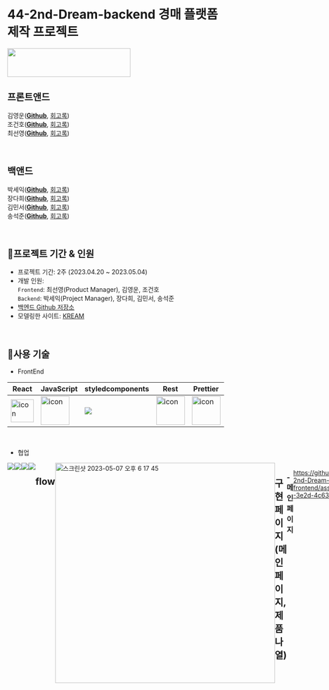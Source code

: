 # 44-2nd-Dream-backend 경매 플랫폼 제작 프로젝트

<img src=https://user-images.githubusercontent.com/121158293/236659809-3ff8df57-9fe3-4515-93da-a2581b72d309.png width="280" height="65">

<br/>

## 프론트앤드
김영운([**Github**](https://github.com/), [회고록]())<br/>
조건호([**Github**](https://github.com/), [회고록]())<br/>
최선영([**Github**](https://github.com/suny0ung), [회고록](https://note-ballpen.tistory.com/24))<br/>

<br/>

## 백앤드
박세익([**Github**](https://github.com/), [회고록](https://walwaldev.tistory.com/))<br/>
장다희([**Github**](https://github.com/walwald), [회고록](https://walwaldev.tistory.com/))<br/>
김민서([**Github**](https://github.com/), [회고록](https://walwaldev.tistory.com/))<br/>
송석준([**Github**](https://github.com/), [회고록](https://walwaldev.tistory.com/))<br/>

<br/>

## 📍프로젝트 기간 & 인원
* 프로젝트 기간: 2주 (2023.04.20 ~ 2023.05.04)   
* 개발 인원:  
  `Frontend`: 최선영(Product Manager), 김영운, 조건호 <br/>
  `Backend`: 박세익(Project Manager), 장다희, 김민서, 송석준 <br/>
* [백엔드 Github 저장소](https://github.com/wecode-bootcamp-korea/44-2nd-Dream-backend)
* 모델링한 사이트: [KREAM](https://kream.co.kr/)
<br/>

## 📍사용 기술

* FrontEnd   

 |React|JavaScript|styledcomponents|Rest|Prettier|
|---|---|---|---|---|
|<div style="display: flex; align-items: flex-start;"><img src="https://techstack-generator.vercel.app/react-icon.svg" alt="icon" width="52" height="52" /></div>| <div style="display: flex; align-items: flex-start;"><img src="https://techstack-generator.vercel.app/js-icon.svg" alt="icon" width="65" height="65" /></div>| <div style="display: flex; align-items: flex-start;"><img src="https://img.shields.io/badge/styledcomponents-DB7093?style=for-the-badge&logo=styledcomponents&logoColor=white"> </div>|<div style="display: flex; align-items: flex-start;"><img src="https://techstack-generator.vercel.app/restapi-icon.svg" alt="icon" width="65" height="65" /></div>|<div style="display: flex; align-items: flex-start;"><img src="https://techstack-generator.vercel.app/prettier-icon.svg" alt="icon" width="65" height="65" /></div>|<div style="display: flex; align-items: flex-start;"><img src="https://techstack-generator.vercel.app/docker-icon.svg" alt="icon" width="65" height="65" /></div>|<div style="display: flex; align-items: flex-start;"><img src="https://techstack-generator.vercel.app/aws-icon.svg" alt="icon" width="65" height="65" /></div>|
<br/>



</div>

* 협업 <br/>
<div style="display: flex; align-items: flex-start;">
<img src="https://img.shields.io/badge/github-181717?style=for-the-badge&logo=github&logoColor=white">
<img src="https://img.shields.io/badge/trello-0055cc?style=for-the-badge&logo=trello&logoColor=yellow">
<img src="https://img.shields.io/badge/slack-4A154B?style=for-the-badge&logo=Slack&logoColor=wihte">
<img src="https://img.shields.io/badge/notion-000000?style=for-the-badge&logo=notion&logoColor=white">
<br/>
<br/>


 ## flow
 
 <img width="500" alt="스크린샷 2023-05-07 오후 6 17 45" src="https://user-images.githubusercontent.com/121158293/236668841-92202a4a-31ab-4610-bf53-4c8b0d5229ca.png">


 ## 구현 페이지 (메인페이지, 제품나열)
  
### - 메인페이지
 
<br/> 
 
<!-- ### - Search -->
  

https://github.com/suny0ung/44-2nd-Dream-frontend/assets/121158293/4413b61f-3e2d-4c63-b2e1-44b400b5fa6f
  

 **상품 검색 :**
    <br/>
    debounce 커스텀 훅 컴포넌트를 정의하였고, 해당 훅을 사용하여 검색 컴포넌트에서 input 검색 단어 작성이 완료 되었을때 fetch API를 받아오게 구현하여 불필요한 API 사용을 줄였습니다.<br/>
    제품명, 카테고리명으로 검색이 가능하게  Fatch API를 통해 백엔드와 통신하여 해당 제품들을 모달창으로 보여주었습니다. <br/>
    modal의 boolean을 이용, 검색의 모달창과 input 검색 단어의 모달창을 구현하였고, <br/>
    input 검색 단어의 모달창을 구현할때 useRef를 사용하여 바깥 영역을 클릭하면 모달창이 꺼지게 설정하였습니다.
<!--   useDebounce 컴포넌트 훅을 정의하여, 검색창에 검색할 단어가 완성되어야 백앤드와 통신이 가능하게 구현, 불필요한 통신 횟수를 줄임. -->
 <br/>
  
 **인기상품 검색 :** 
   <br/>
   Fatch API를 통해 백엔드와 통신하여, 검색어 데이터를 역대 검색량 순으로 정렬 상위 10개의 검색어를 map 함수를 통해 보여주었습니다.
  
<br/>
  
### - 제품나열 페이지
  
https://github.com/suny0ung/44-2nd-Dream-frontend/assets/121158293/c9a427f2-0dd2-4100-bc71-4d2a65e22ea4
 

**다중필터 :**
  <br/>
  오른쪽 드롭박스 & 왼쪽 카테고리의 선택값에 따라 fetch로 받아온 필터링된 데이터를 map으로 나열되게 구현하였습니다.

<br/>

**무한스크롤 :**
  <br/>
  보여지는 화면의 최상단의 값과 화면의 보여지는 값의 합이 해당 실제 페이지의 영역보다 커지면 offset값에 추가로 보여질 아이템 값을 더해서 쿼리스트링과 Fatch함수를 통해 리랜더링되어 나열되는 상품의 수가 늘어나게 구현하혔습니다.
  <br/>
  검색기능에 사용한 useDebounce 컴포넌트 훅을 재활용하여 scrollTop을 통한 불필요한 함수 호출을 줄였습니다.
  </br>
  
<!--   <details>
  <summary> 토글기능 </summary>
  <div markdown="1">
    **작성한 글 보기**
  </div>
  </details> -->
